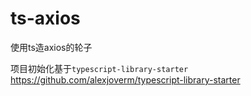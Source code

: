 # ts-axios

使用ts造axios的轮子

项目初始化基于`typescript-library-starter`
https://github.com/alexjoverm/typescript-library-starter
